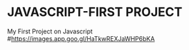 # JAVASCRIPT-FIRST PROJECT
 My First Project on Javascript
#https://images.app.goo.gl/HaTkwREXJaWHP6bKA